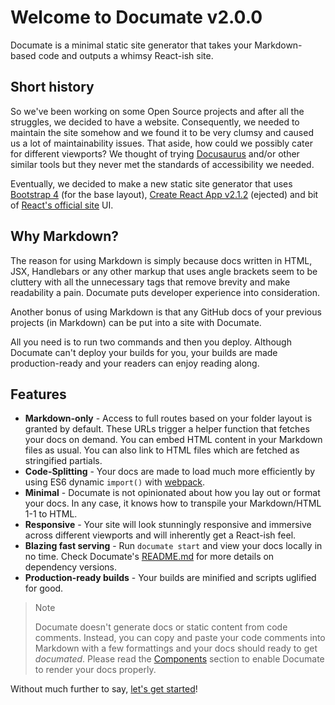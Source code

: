 # Welcome to Documate v2.0.0

Documate is a minimal static site generator that takes your Markdown-based code and outputs a whimsy React-ish site.

## Short history

So we've been working on some Open Source projects and after all the struggles, we decided to have a website. Consequently, we needed to maintain the site somehow and we found it to be very clumsy and caused us a lot of maintainability issues. That aside, how could we possibly cater for different viewports? We thought of trying [Docusaurus](https://docusaurus.io/) and/or other similar tools but they never met the standards of accessibility we needed.

Eventually, we decided to make a new static site generator that uses [Bootstrap 4](https://getbootstrap.com/) (for the base layout), [Create React App v2.1.2](https://github.com/facebook/create-react-app/releases/tag/v2.1.2) (ejected) and bit of [React's official site]() UI.

## Why Markdown?

The reason for using Markdown is simply because docs written in HTML, JSX, Handlebars or any other markup that uses angle brackets seem to be cluttery with all the unnecessary tags that remove brevity and make readability a pain. Documate puts developer experience into consideration.

Another bonus of using Markdown is that any GitHub docs of your previous projects (in Markdown) can be put into a site with Documate.

All you need is to run two commands and then you deploy. Although Documate can't deploy your builds for you, your builds are made production-ready and your readers can enjoy reading along.

## Features

- **Markdown-only** - Access to full routes based on your folder layout is granted by default. These URLs trigger a helper function that fetches your docs on demand. You can embed HTML content in your Markdown files as usual. You can also link to HTML files which are fetched as stringified partials.
- **Code-Splitting** - Your docs are made to load much more efficiently by using ES6 dynamic `import()` with [webpack](https://webpack.js.org/).
- **Minimal** - Documate is not opinionated about how you lay out or format your docs. In any case, it knows how to transpile your Markdown/HTML 1-1 to HTML.
- **Responsive** - Your site will look stunningly responsive and immersive across different viewports and will inherently get a React-ish feel.
- **Blazing fast serving** - Run `documate start` and view your docs locally in no time. Check Documate's [README.md](https://github.com/bukharim96/documate) for more details on dependency versions.
- **Production-ready builds** - Your builds are minified and scripts uglified for good.

> Note
>
> Documate doesn't generate docs or static content from code comments. Instead, you can copy and paste your code comments into Markdown with a few formattings and your docs should ready to get *documated*.
> Please read the [Components](/docs/components) section to enable Documate to render your docs properly.

Without much further to say, [let's get started](/getting-started)!
